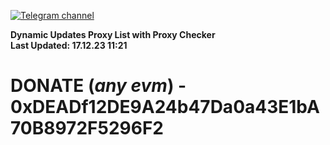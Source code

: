 [![Telegram channel](https://img.shields.io/endpoint?url=https://runkit.io/damiankrawczyk/telegram-badge/branches/master?url=https://t.me/n4z4v0d)](https://t.me/n4z4v0d) 

**Dynamic Updates Proxy List with Proxy Checker**  
**Last Updated: 17.12.23 11:21**

# DONATE (_any evm_) - 0xDEADf12DE9A24b47Da0a43E1bA70B8972F5296F2
